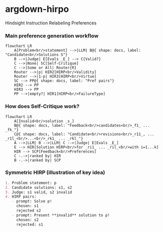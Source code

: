# argdown-hirpo

Hindsight Instruction Relabeling Preferences

### Main preference generation workflow

```mermaid 
flowchart LR
    A[Problem<br/>statement] -->|LLM| B@{ shape: docs, label: "Candidate<br/>Solutions S"}
    B -->|Judge| E[Evals _E_] --> C{Valid?}
    C -->|None| SC[Self-Critique]
    C -->|Some or All| Router{R}
    Router -->|p| HIR2[HIRP<br/>Validity]
    Router -->|1-p| HIR3[HIRP<br/>Virtue]
    SC --> PP@{ shape: docs, label: "Pref pairs"}
    HIR2 --> PP 
    HIR3 --> PP 
    PP -->|empty?| HIR1[HIRP<br/>FailureType] 
```

### How does Self-Critique work?

```mermaid
flowchart LR
    A[Invalid<br/>solution _s_]
    B@{ shape: docs, label: "Feedback<br/>candidates<br/>_f1_ ... _fk_"}
    C@{ shape: docs, label: "Candidate<br/>revisions<br/>_r11_, ... _r1l_<br/>...<br/>_rk1_ ... _rkl_"}
    A -->|LLM| B -->|LLM| C -->|Judge| E[Evals _E_]
    E --> HIR[Solution HIRP<br/>for _ri1_ ... _ril_<br/>with i=1...k] 
    HIR --> SCP[Feedback<br/>Preferences]
    C -.->|ranked by| HIR
    B -.->|ranked by| SCP
```

### Symmetric HIRP (illustration of key idea)

```markdown
1. Problem statement: p
2. Candidate solutions: s1, s2
3. Judge: s1 valid, s2 invalid
4. HIRP pairs:
   - prompt: Solve p!
     chosen: s1
     rejected s2
   - prompt: Present **invalid** solution to p!
     chosen: s2
     rejected: s1
```
